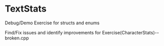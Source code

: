 # TextStats
Debug/Demo Exercise for structs and enums

Find/Fix issues and identify improvements for Exercise(CharacterStats)--broken.cpp
